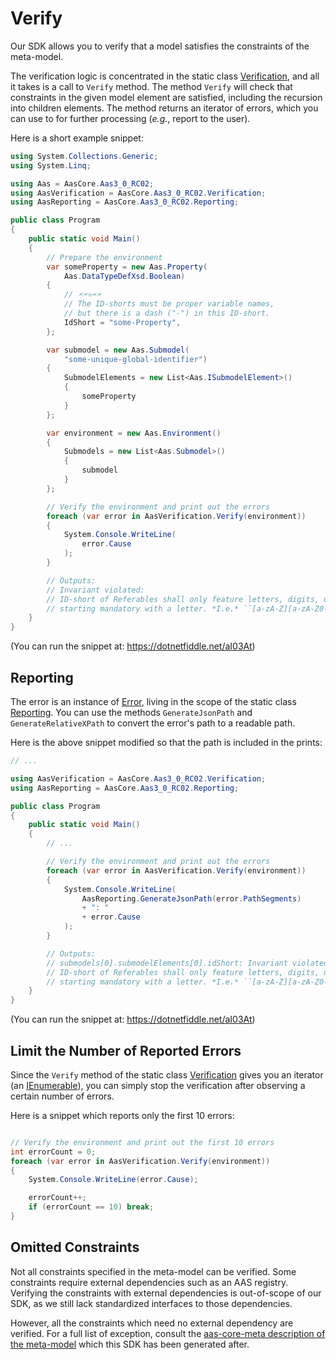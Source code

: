 # Verify

Our SDK allows you to verify that a model satisfies the constraints of the meta-model.

The verification logic is concentrated in the static class [Verification], and all it takes is a call to `Verify` method.
The method `Verify` will check that constraints in the given model element are satisfied, including the recursion into children elements.
The method returns an iterator of errors, which you can use to for further processing (*e.g.*, report to the user).

[Verification]: ../api/AasCore.Aas3_0_RC02.Verification.yml

Here is a short example snippet:

```cs
using System.Collections.Generic;
using System.Linq;

using Aas = AasCore.Aas3_0_RC02;
using AasVerification = AasCore.Aas3_0_RC02.Verification;
using AasReporting = AasCore.Aas3_0_RC02.Reporting;

public class Program
{
    public static void Main()
    {
        // Prepare the environment
        var someProperty = new Aas.Property(
            Aas.DataTypeDefXsd.Boolean)
        {
            // 🗲🗲💀🗲🗲
            // The ID-shorts must be proper variable names,
            // but there is a dash ("-") in this ID-short.
            IdShort = "some-Property",
        };

        var submodel = new Aas.Submodel(
            "some-unique-global-identifier")
        {
            SubmodelElements = new List<Aas.ISubmodelElement>()
            {
                someProperty
            }
        };

        var environment = new Aas.Environment()
        {
            Submodels = new List<Aas.Submodel>()
            {
                submodel
            }
        };

        // Verify the environment and print out the errors
        foreach (var error in AasVerification.Verify(environment))
        {
            System.Console.WriteLine(
                error.Cause
            );
        }

        // Outputs:
        // Invariant violated:
        // ID-short of Referables shall only feature letters, digits, underscore (``_``);
        // starting mandatory with a letter. *I.e.* ``[a-zA-Z][a-zA-Z0-9_]+``.
    }
}
```

(You can run the snippet at: https://dotnetfiddle.net/aI03At)

## Reporting

The error is an instance of [Error], living in the scope of the static class [Reporting].
You can use the methods `GenerateJsonPath` and `GenerateRelativeXPath` to convert the error's path to a readable path.

[Error]: ../api/AasCore.Aas3_0_RC02.Reporting.Error.yml
[Reporting]: ../api/AasCore.Aas3_0_RC02.Reporting.yml

Here is the above snippet modified so that the path is included in the prints:

```cs
// ...

using AasVerification = AasCore.Aas3_0_RC02.Verification;
using AasReporting = AasCore.Aas3_0_RC02.Reporting;

public class Program
{
    public static void Main()
    {
        // ...

        // Verify the environment and print out the errors
        foreach (var error in AasVerification.Verify(environment))
        {
            System.Console.WriteLine(
                AasReporting.GenerateJsonPath(error.PathSegments)
                + ": "
                + error.Cause
            );
        }

        // Outputs:
        // submodels[0].submodelElements[0].idShort: Invariant violated:
        // ID-short of Referables shall only feature letters, digits, underscore (``_``);
        // starting mandatory with a letter. *I.e.* ``[a-zA-Z][a-zA-Z0-9_]+``.
    }
}
```

(You can run the snippet at: https://dotnetfiddle.net/aI03At)

## Limit the Number of Reported Errors

Since the `Verify` method of the static class [Verification] gives you an iterator (an [IEnumerable]), you can simply stop the verification after observing a certain number of errors.

[IEnumerable]: https://docs.microsoft.com/en-us/dotnet/api/system.collections.ienumerable

Here is a snippet which reports only the first 10 errors:

```cs

// Verify the environment and print out the first 10 errors
int errorCount = 0;
foreach (var error in AasVerification.Verify(environment))
{
    System.Console.WriteLine(error.Cause);

    errorCount++;
    if (errorCount == 10) break;
}
```

## Omitted Constraints

Not all constraints specified in the meta-model can be verified.
Some constraints require external dependencies such as an AAS registry.
Verifying the constraints with external dependencies is out-of-scope of our SDK, as we still lack standardized interfaces to those dependencies.

However, all the constraints which need no external dependency are verified.
For a full list of exception, consult the [aas-core-meta description of the meta-model] which this SDK has been generated after.

[aas-core-meta description of the meta-model]: https://github.com/aas-core-works/aas-core-meta/blob/931b355682c4a7b84a2fb94932cf09bcf7ce9a1f/aas_core_meta/v3rc2.py#L4
